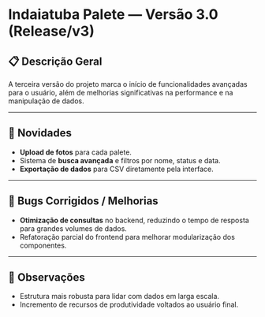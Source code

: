# Indaiatuba Palete — Versão 3.0 (Release/v3)

## 📋 Descrição Geral

A terceira versão do projeto marca o início de funcionalidades avançadas para o usuário, além de melhorias significativas na performance e na manipulação de dados.

---

## 🚀 Novidades

- **Upload de fotos** para cada palete.
- Sistema de **busca avançada** e filtros por nome, status e data.
- **Exportação de dados** para CSV diretamente pela interface.

---

## 🐞 Bugs Corrigidos / Melhorias

- **Otimização de consultas** no backend, reduzindo o tempo de resposta para grandes volumes de dados.
- Refatoração parcial do frontend para melhorar modularização dos componentes.

---

## 📌 Observações

- Estrutura mais robusta para lidar com dados em larga escala.
- Incremento de recursos de produtividade voltados ao usuário final.
